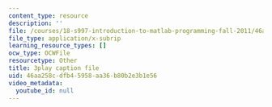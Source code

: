 ```yaml
---
content_type: resource
description: ''
file: /courses/18-s997-introduction-to-matlab-programming-fall-2011/46aa258cdfb45958aa36b80b2e3b1e56_jTS5ZmrrzMs.vtt
file_type: application/x-subrip
learning_resource_types: []
ocw_type: OCWFile
resourcetype: Other
title: 3play caption file
uid: 46aa258c-dfb4-5958-aa36-b80b2e3b1e56
video_metadata:
  youtube_id: null
---
```

